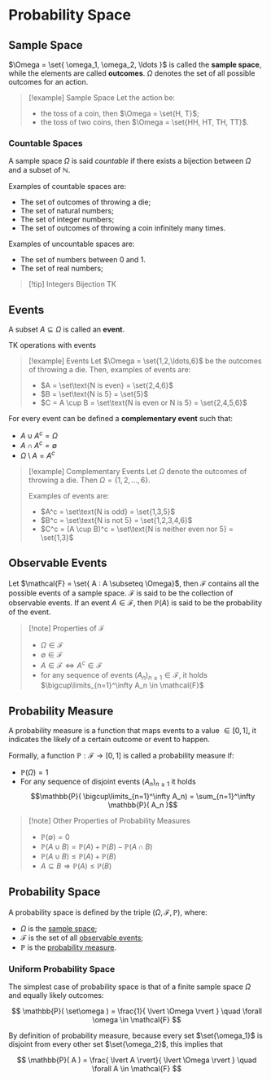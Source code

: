# Probability Space

## Sample Space

$\Omega = \set{ \omega_1, \omega_2, \ldots }$ is called the **sample space**, while the elements are called **outcomes**. $\Omega$ denotes the set of all possible outcomes for an action.

> [!example] Sample Space
> Let the action be:
> - the toss of a coin, then $\Omega = \set{H, T}$;
> - the toss of two coins, then $\Omega = \set{HH, HT, TH, TT}$.

### Countable Spaces

A sample space $\Omega$ is said *countable* if there exists a bijection between $\Omega$ and a subset of $\mathbb{N}$.

Examples of countable spaces are:

- The set of outcomes of throwing a die;
- The set of natural numbers;
- The set of integer numbers;
- The set of outcomes of throwing a coin infinitely many times.

Examples of uncountable spaces are:

- The set of numbers between 0 and 1.
- The set of real numbers;

> [!tip] Integers Bijection
> TK

## Events

A subset $A \subseteq \Omega$ is called an **event**.

TK operations with events

> [!example] Events
> Let $\Omega = \set{1,2,\ldots,6}$ be the outcomes of throwing a die. Then, examples of events are:
> - $A = \set\text{N is even} = \set{2,4,6}$
> - $B = \set\text{N is 5} = \set{5}$
> - $C = A \cup B = \set\text{N is even or N is 5} = \set{2,4,5,6}$

For every event can be defined a **complementary event** such that:
- $A \cup A^c = \Omega$
- $A \cap A^c = \emptyset$
- $\Omega \setminus A = A^c$

> [!example] Complementary Events
> Let $\Omega$ denote the outcomes of throwing a die.
> Then $\Omega = \{1, 2, \ldots, 6\}$.
> 
> Examples of events are:
> - $A^c = \set\text{N is odd} = \set{1,3,5}$
> - $B^c = \set\text{N is not 5} = \set{1,2,3,4,6}$
> - $C^c = (A \cup B)^c = \set\text{N is neither even nor 5} = \set{1,3}$

## Observable Events

Let $\mathcal{F} = \set{ A : A \subseteq \Omega}$, then $\mathcal{F}$ contains all the possible events of a sample space. $\mathcal{F}$ is said to be the collection of observable events. If an event $A \in \mathcal{F}$, then $\mathbb{P}(A)$ is said to be the probability of the event.

> [!note] Properties of $\mathcal{F}$
>- $\Omega \in \mathcal{F}$
>- $\emptyset \in \mathcal{F}$
>- $A \in \mathcal{F} \Leftrightarrow A^c \in \mathcal{F}$
>- for any sequence of events $(A_n)_{n \ge 1} \in \mathcal{F}$, it holds $\bigcup\limits_{n=1}^\infty A_n \in \mathcal{F}$

## Probability Measure

A probability measure is a function that maps events to a value $\in [0, 1]$, it indicates the likely of a certain outcome or event to happen.

Formally, a function $\mathbb{P} : \mathcal{F} \rightarrow [0, 1]$ is called a probability measure if:
- $\mathbb{P}(\Omega) = 1$
- For any sequence of disjoint events $(A_n)_{n \ge 1}$ it holds
$$\mathbb{P}( \bigcup\limits_{n=1}^\infty A_n)
= \sum_{n=1}^\infty \mathbb{P}( A_n )$$

> [!note] Other Properties of Probability Measures
> - $\mathbb{P}(\emptyset) = 0$
> - $\mathbb{P}(A \cup B) = \mathbb{P}(A) + \mathbb{P}(B) - \mathbb{P}(A \cap B)$
> - $\mathbb{P}(A \cup B) \le \mathbb{P}(A) + \mathbb{P}(B)$
> - $A \subseteq B \Rightarrow \mathbb{P}(A) \le \mathbb{P}(B)$

## Probability Space

A probability space is defined by the triple $(\Omega, \mathcal{F}, \mathbb{P})$, where:

- $\Omega$ is the [sample space](#Sample%20Space);
- $\mathcal{F}$ is the set of all [observable events](#Observable%20Events);
- $\mathbb{P}$ is the [probability measure](#Probability%20Measure).

### Uniform Probability Space

The simplest case of probability space is that of a finite sample space $\Omega$ and equally likely outcomes:

$$
\mathbb{P}( \set\omega ) = \frac{1}{ \lvert \Omega \rvert }
\quad \forall \omega \in \mathcal{F}
$$

By definition of probability measure, because every set $\set{\omega_1}$ is disjoint from every other set $\set{\omega_2}$, this implies that

$$
\mathbb{P}( A ) = \frac{ \lvert A \rvert}{ \lvert \Omega \rvert }
\quad \forall A \in \mathcal{F}
$$
